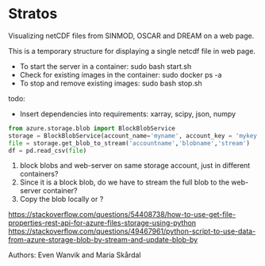 # Stratos

Visualizing netCDF files from SINMOD, OSCAR and DREAM on a web page.

This is a temporary structure for displaying a single netcdf file in web page.

* To start the server in a container: sudo bash start.sh
* Check for existing images in the container: sudo docker ps -a
* To stop and remove existing images: sudo bash stop.sh

todo: 
* Insert dependencies into requirements: xarray, scipy, json, numpy

```python
from azure.storage.blob import BlockBlobService
storage = BlockBlobService(account_name='myname', account_key = 'mykey')
file = storage.get_blob_to_stream('accountname','blobname','stream')
df = pd.read_csv(file)
```

1. block blobs and web-server on same storage account, just in different containers?
2. Since it is a block blob, do we have to stream the full blob to the web-server container?
3. Copy the blob locally or ?

https://stackoverflow.com/questions/54408738/how-to-use-get-file-properties-rest-api-for-azure-files-storage-using-python
https://stackoverflow.com/questions/49467961/python-script-to-use-data-from-azure-storage-blob-by-stream-and-update-blob-by

Authors: Even Wanvik and Maria Skårdal
